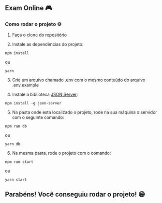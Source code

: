## Exam Online 🎮

### Como rodar o projeto ⚙️

1. Faça o clone do repositório

2. Instale as dependências do projeto:

```
npm install
```

ou

```
yarn
```

3. Crie um arquivo chamado .env com o mesmo conteúdo do arquivo .env.example

4. Instale a biblioteca [JSON Server](https://github.com/typicode/json-server):

```
npm install -g json-server
```

5. Na pasta onde está localizado o projeto, rode na sua máquina o servidor com o seguinte comando:

```
npm run db
```

ou

```
yarn db
```

6. Na mesma pasta, rode o projeto com o comando:

```
npm run start
```

ou

```
yarn start
```

## Parabéns! Você conseguiu rodar o projeto! 😄
